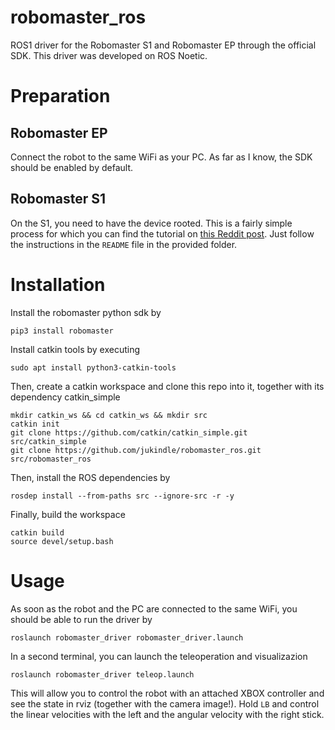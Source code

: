 # robomaster_ros
ROS1 driver for the Robomaster S1 and Robomaster EP through the official SDK. This driver was developed on ROS Noetic.

# Preparation

## Robomaster EP

Connect the robot to the same WiFi as your PC. As far as I know, the SDK should be enabled by default.

## Robomaster S1

On the S1, you need to have the device rooted. This is a fairly simple process for which you can find the tutorial on [this Reddit post](https://www.reddit.com/r/RobomasterS1/comments/lwx45c/robomaster_s1_sdk_hack/). Just follow the instructions in the `README` file in the provided folder.

# Installation

Install the robomaster python sdk by

    pip3 install robomaster

Install catkin tools by executing

    sudo apt install python3-catkin-tools
   
Then, create a catkin workspace and clone this repo into it, together with its dependency catkin_simple

    mkdir catkin_ws && cd catkin_ws && mkdir src
    catkin init
    git clone https://github.com/catkin/catkin_simple.git src/catkin_simple
    git clone https://github.com/jukindle/robomaster_ros.git src/robomaster_ros

Then, install the ROS dependencies by

    rosdep install --from-paths src --ignore-src -r -y

Finally, build the workspace

    catkin build
    source devel/setup.bash

# Usage

As soon as the robot and the PC are connected to the same WiFi, you should be able to run the driver by
    
    roslaunch robomaster_driver robomaster_driver.launch
    
In a second terminal, you can launch the teleoperation and visualizazion

    roslaunch robomaster_driver teleop.launch

This will allow you to control the robot with an attached XBOX controller and see the state in rviz (together with the camera image!). Hold `LB` and control the linear velocities with the left and the angular velocity with the right stick.
